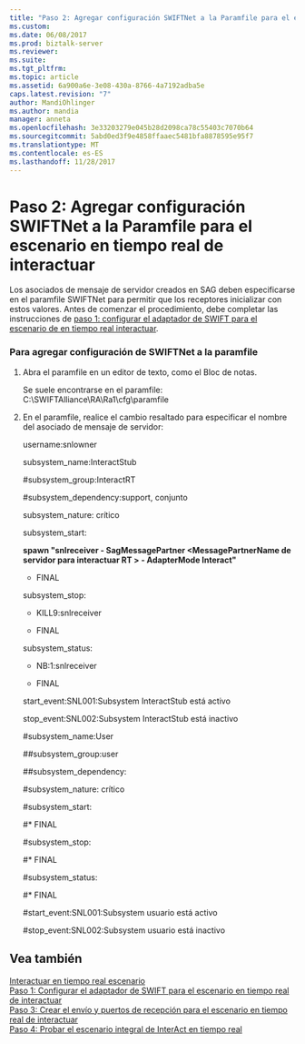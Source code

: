 ```yaml
---
title: "Paso 2: Agregar configuración SWIFTNet a la Paramfile para el escenario en tiempo real de interactuar | Documentos de Microsoft"
ms.custom: 
ms.date: 06/08/2017
ms.prod: biztalk-server
ms.reviewer: 
ms.suite: 
ms.tgt_pltfrm: 
ms.topic: article
ms.assetid: 6a900a6e-3e08-430a-8766-4a7192adba5e
caps.latest.revision: "7"
author: MandiOhlinger
ms.author: mandia
manager: anneta
ms.openlocfilehash: 3e33203279e045b28d2098ca78c55403c7070b64
ms.sourcegitcommit: 5abd0ed3f9e4858ffaaec5481bfa8878595e95f7
ms.translationtype: MT
ms.contentlocale: es-ES
ms.lasthandoff: 11/28/2017
---
```

# <a name="step-2-add-swiftnet-configuration-to-the-paramfile-for-the-interact-real-time-scenario"></a>Paso 2: Agregar configuración SWIFTNet a la Paramfile para el escenario en tiempo real de interactuar
Los asociados de mensaje de servidor creados en SAG deben especificarse en el paramfile SWIFTNet para permitir que los receptores inicializar con estos valores. Antes de comenzar el procedimiento, debe completar las instrucciones de [paso 1: configurar el adaptador de SWIFT para el escenario de en tiempo real interactuar](../../adapters-and-accelerators/fileact-interact/step-1-configure-the-swift-adapter-for-the-interact-real-time-scenario.md).  
  
### <a name="to-add-swiftnet-configuration-to-the-paramfile"></a>Para agregar configuración de SWIFTNet a la paramfile  
  
1.  Abra el paramfile en un editor de texto, como el Bloc de notas.  
  
     Se suele encontrarse en el paramfile: C:\SWIFTAlliance\RA\Ra1\cfg\paramfile  
  
2.  En el paramfile, realice el cambio resaltado para especificar el nombre del asociado de mensaje de servidor:  
  
     username:snlowner  
  
     subsystem_name:InteractStub  
  
     \#subsystem_group:InteractRT  
  
     \#subsystem_dependency:support, conjunto  
  
     subsystem_nature: crítico  
  
     subsystem_start:  
  
     **spawn "snlreceiver - SagMessagePartner \<MessagePartnerName de servidor para interactuar RT \> - AdapterMode Interact"**  
  
     * FINAL  
  
     subsystem_stop:  
  
     * KILL9:snlreceiver  
  
     * FINAL  
  
     subsystem_status:  
  
     * NB:1:snlreceiver  
  
     * FINAL  
  
     start_event:SNL001:Subsystem InteractStub está activo  
  
     stop_event:SNL002:Subsystem InteractStub está inactivo  
  
     \#subsystem_name:User  
  
     \##subsystem_group:user  
  
     \##subsystem_dependency:  
  
     \#subsystem_nature: crítico  
  
     \#subsystem_start:  
  
     \#* FINAL  
  
     \#subsystem_stop:  
  
     \#* FINAL  
  
     \#subsystem_status:  
  
     #<a name="end"></a>* FINAL  
  
     #<a name="starteventsnl001subsystem-user-is-up"></a>start_event:SNL001:Subsystem usuario está activo  
  
     #<a name="stopeventsnl002subsystem-user-is-down"></a>stop_event:SNL002:Subsystem usuario está inactivo  
  
## <a name="see-also"></a>Vea también  
 [Interactuar en tiempo real escenario](../../adapters-and-accelerators/fileact-interact/interact-real-time-scenario.md)   
 [Paso 1: Configurar el adaptador de SWIFT para el escenario en tiempo real de interactuar](../../adapters-and-accelerators/fileact-interact/step-1-configure-the-swift-adapter-for-the-interact-real-time-scenario.md)   
 [Paso 3: Crear el envío y puertos de recepción para el escenario en tiempo real de interactuar](../../adapters-and-accelerators/fileact-interact/step-3-create-send-and-receive-ports-for-the-interact-real-time-scenario.md)   
 [Paso 4: Probar el escenario integral de InterAct en tiempo real](../../adapters-and-accelerators/fileact-interact/step-4-test-the-interact-real-time-end-to-end-scenario.md)